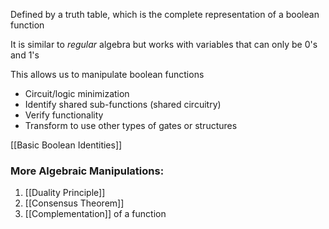Defined by a truth table, which is the complete representation of a boolean function

It is similar to *regular* algebra but works with variables that can only be 0's and 1's

This allows us to manipulate boolean functions
- Circuit/logic minimization
- Identify shared sub-functions (shared circuitry)
- Verify functionality
- Transform to use other types of gates or structures

[[Basic Boolean Identities]]

### More Algebraic Manipulations:
1. [[Duality Principle]]
2. [[Consensus Theorem]]
3. [[Complementation]] of a function

